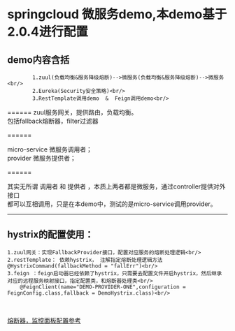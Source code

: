 springcloud 微服务demo,本demo基于2.0.4进行配置<br/>
=======
demo内容含括<br/>
---
            1.zuul(负载均衡&服务降级熔断)-->微服务(负载均衡&服务降级熔断)-->微服务<br/>
            2.Eureka(Security安全策略)<br/>
            3.RestTemplate调用demo  &  Feign调用demo<br/>
            
======
zuul服务网关，提供路由，负载均衡。<br/>
包括fallback熔断器，filter过滤器<br/>
            
======

micro-service  微服务调用者；<br/>
provider       微服务提供者；<br/>
  
======

其实无所谓  调用者  和  提供者  ，本质上两者都是微服务，通过controller提供对外接口<br/>
都可以互相调用，只是在本demo中，测试的是micro-service调用provider。<br/>

------

hystrix的配置使用：<br/>
-------
    1.zuul网关：实现FallbackProvider接口，配置对应服务的熔断处理逻辑<br/>
    2.restTemplate： 依赖hystrix， 注解指定熔断处理逻辑方法 @HystrixCommand(fallbackMethod = "fallErr")<br/>
    3.feign ：feign启动器已经依赖了hystrix，只需要去配置文件开启hystrix，然后继承 对应的远程服务映射接口，指定配置类，和熔断器处理类<br/>
        @FeignClient(name="DEMO-PROVIDER-ONE",configuration = FeignConfig.class,fallback = DemoHystrix.class)<br/>
<br/>


[熔断器，监控面板配置参考](https://blog.csdn.net/qq_34310242/article/details/80873966)